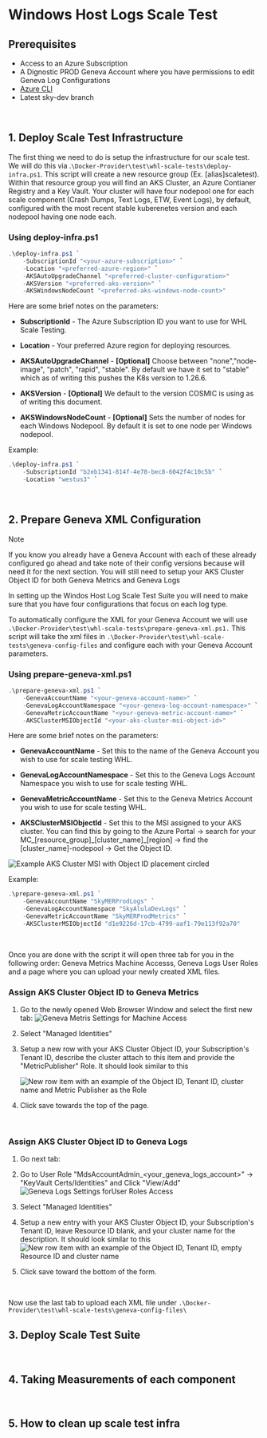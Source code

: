 # Windows Host Logs Scale Test

## Prerequisites
- Access to an Azure Subscription
- A Dignostic PROD Geneva Account where you have permissions to edit Geneva Log Configurations
- [Azure CLI](https://learn.microsoft.com/en-us/cli/azure/install-azure-cli)
- Latest sky-dev branch
<br>

## 1. Deploy Scale Test Infrastructure 
The first thing we need to do is setup the infrastructure for our scale test. We will do this via .`\Docker-Provider\test\whl-scale-tests\deploy-infra.ps1`. This script will create a new resource group (Ex. [alias]scaletest). Within that resource group you will find an AKS Cluster, an Azure Contianer Registry and a Key Vault. Your cluster will have four nodepool one for each scale component (Crash Dumps, Text Logs, ETW, Event Logs), by default, configured with the most recent stable kuberenetes version and each nodepool having one node each. 

### Using deploy-infra.ps1
```powershell
.\deploy-infra.ps1 `
    -SubscriptionId "<your-azure-subscription>" `
    -Location "<preferred-azure-region>" `
    -AKSAutoUpgradeChannel "<preferred-cluster-configuration>"
    -AKSVersion "<preferred-aks-version>" `
    -AKSWindowsNodeCount "<preferred-aks-windows-node-count>"
```

Here are some brief notes on the parameters:

- **SubscriptionId** - The Azure Subscription ID you want to use for WHL Scale Testing.
    
- **Location** - Your preferred Azure region for deploying resources.
    
- **AKSAutoUpgradeChannel** - **[Optional]** Choose between "none","node-image",  "patch", "rapid", "stable". By default we have it set to "stable" which as of writing this pushes the K8s version to 1.26.6.
    
- **AKSVersion** - **[Optional]** We default to the version COSMIC is using as of writing this document. 

- **AKSWindowsNodeCount** - **[Optional]** Sets the number of nodes for each Windows Nodepool. By default it is set to one node per Windows nodepool.

Example:
```powershell
.\deploy-infra.ps1 `
    -SubscriptionId "b2eb1341-814f-4e78-bec8-6042f4c10c5b" `
    -Location "westus3" `
```

<br>

## 2. Prepare Geneva XML Configuration

> [!NOTE]
>
> If you know you already have a Geneva Account with each of these already configured go ahead and take note of their config versions because will need it for the next section. You will still need to setup your AKS Cluster Object ID for both Geneva Metrics and Geneva Logs

In setting up the Windos Host Log Scale Test Suite you will need to make sure that you have four configurations that focus on each log type. 

To automatically configure the XML for your Geneva Account we will use `.\Docker-Provider\test\whl-scale-tests\prepare-geneva-xml.ps1.` This script will take the xml files in `.\Docker-Provider\test\whl-scale-tests\geneva-config-files` and configure each with your Geneva Account parameters.

### Using prepare-geneva-xml.ps1
```powershell
.\prepare-geneva-xml.ps1 `
    -GenevaAccountName "<your-geneva-account-name>" `
    -GenevaLogAccountNamespace "<your-geneva-log-account-namespace>" `
    -GenevaMetricAccountName "<your-geneva-metric-account-name>" `
    -AKSClusterMSIObjectId "<your-aks-cluster-msi-object-id>"
```
Here are some brief notes on the parameters:

- **GenevaAccountName** - Set this to the name of the Geneva Account you wish to use for scale testing WHL.
    
- **GenevaLogAccountNamespace** - Set this to the Geneva Logs Account Namespace you wish to use for scale testing WHL.
    
- **GenevaMetricAccountName** - Set this to the Geneva Metrics Account you wish to use for scale testing WHL.
    
- **AKSClusterMSIObjectId** - Set this to the MSI assigned to your AKS cluster. You can find this by going to the Azure Portal -> search for your MC_[resource_group]\_[cluster_name]_[region] -> find the [cluster_name]-nodepool -> Get the Object ID.

![Example AKS Cluster MSI with Object ID placement circled](images/example_msi_objid.png)

Example:
```powershell
.\prepare-geneva-xml.ps1 `
    -GenevaAccountName "SkyMERProdLogs" `
    -GenevaLogAccountNamespace "SkyAlulaDevLogs" `
    -GenevaMetricAccountName "SkyMERProdMetrics" `
    -AKSClusterMSIObjectId "d1e9226d-17cb-4799-aaf1-79e113f92a70"
```
<br>

Once you are done with the script it will open three tab for you in the following order: Geneva Metrics Machine Accesss, Geneva Logs User Roles and a page where you can upload your newly created XML files.

### Assign AKS Cluster Object ID to Geneva Metrics

1. Go to the newly opened Web Browser Window and select the first new tab:
![Geneva Metris Settings for Machine Access](images/geneva_metric_machine_access.png)

2. Select "Managed Identities"

3. Setup a new row with your AKS Cluster Object ID, your Subscription's Tenant ID, describe the cluster attach to this item and provide the "MetricPublisher" Role. It should look similar to this

    ![New row item with an example of the Object ID, Tenant ID, cluster name and Metric Publisher as the Role](images/metrics_access_managed_identity.png)

4. Click save towards the top of the page. 
<br>

### Assign AKS Cluster Object ID to Geneva Logs

1. Go next tab:

2. Go to User Role "MdsAccountAdmin_<your_geneva_logs_account>" -> "KeyVault Certs/Identities" and Click "View/Add"
![Geneva Logs Settings forUser Roles Access](images/geneva_logs_user_roles.png)

3. Select "Managed Identities"

4. Setup a new entry with your AKS Cluster Object ID, your Subscription's Tenant ID, leave Resource ID blank, and your cluster name for the description. It should look similar to this
    ![New row item with an example of the Object ID, Tenant ID, empty Resource ID and cluster name](images/geneva_logs_managed_identity.png)

4. Click save toward the bottom of the form.
<br>

Now use the last tab to upload each XML file under `.\Docker-Provider\test\whl-scale-tests\geneva-config-files\`

## 3. Deploy Scale Test Suite 
<br>

## 4. Taking Measurements of each component
<br>

## 5. How to clean up scale test infra
